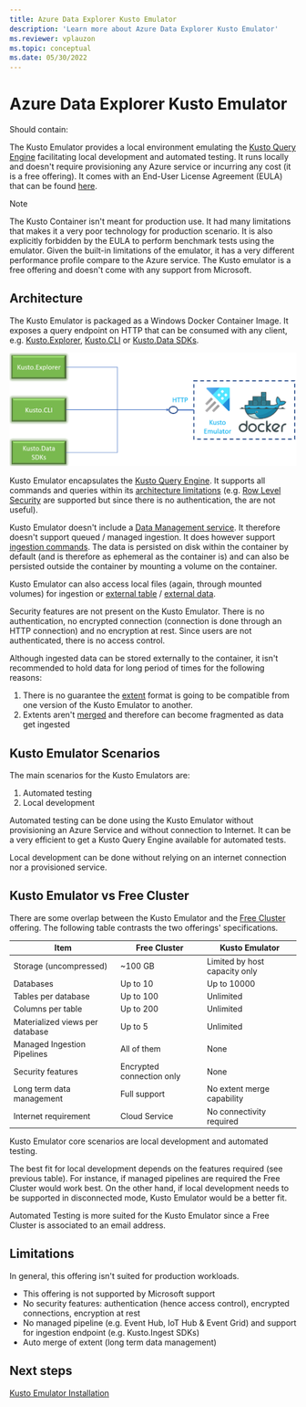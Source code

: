 ```yaml
---
title: Azure Data Explorer Kusto Emulator
description: 'Learn more about Azure Data Explorer Kusto Emulator'
ms.reviewer: vplauzon
ms.topic: conceptual
ms.date: 05/30/2022
---
```

# Azure Data Explorer Kusto Emulator

Should contain:

The Kusto Emulator provides a local environment emulating the [Kusto Query Engine](https://docs.microsoft.com/en-us/azure/data-explorer/engine-v3) facilitating local development and automated testing.  It runs locally and doesn't require provisioning any Azure service or incurring any cost (it is a free offering).  It comes with an End-User License Agreement (EULA) that can be found [here](todo).

> [!NOTE]
> The Kusto Container isn't meant for production use.  It had many limitations that makes it a very poor technology for production scenario.
> It is also explicitly forbidden by the EULA to perform benchmark tests using the emulator.  Given the built-in limitations of the emulator, it has a very different performance profile compare to the Azure service.
> The Kusto emulator is a free offering and doesn't come with any support from Microsoft.

## Architecture

The Kusto Emulator is packaged as a Windows Docker Container Image.  It exposes a query endpoint on HTTP that can be consumed with any client, e.g. [Kusto.Explorer](https://docs.microsoft.com/en-us/azure/data-explorer/kusto/tools/kusto-explorer-using), [Kusto.CLI](https://docs.microsoft.com/en-us/azure/data-explorer/kusto/tools/kusto-cli) or [Kusto.Data SDKs](https://docs.microsoft.com/en-us/azure/data-explorer/kusto/api/netfx/about-kusto-data).

![Kusto Emulator](media/kusto-emulator/kusto-emulator.png)

Kusto Emulator encapsulates the [Kusto Query Engine](https://docs.microsoft.com/en-us/azure/data-explorer/engine-v3).  It supports all commands and queries within its [architecture limitations](#limitations) (e.g. [Row Level Security](https://docs.microsoft.com/en-us/azure/data-explorer/kusto/management/rowlevelsecuritypolicy) are supported but since there is no authentication, the are not useful).

Kusto Emulator doesn't include a [Data Management service](https://docs.microsoft.com/en-us/azure/data-explorer/ingest-data-overview).  It therefore doesn't support queued / managed ingestion.  It does however support [ingestion commands](https://docs.microsoft.com/en-us/azure/data-explorer/kusto/management/data-ingestion/ingest-from-query).  The data is persisted on disk within the container by default (and is therefore as ephemeral as the container is) and can also be persisted outside the container by mounting a volume on the container.

Kusto Emulator can also access local files (again, through mounted volumes) for ingestion or [external table](https://docs.microsoft.com/en-us/azure/data-explorer/kusto/query/schema-entities/externaltables) / [external data](https://docs.microsoft.com/en-us/azure/data-explorer/kusto/query/externaldata-operator?pivots=azuredataexplorer).

Security features are not present on the Kusto Emulator.  There is no authentication, no encrypted connection (connection is done through an HTTP connection) and no encryption at rest.  Since users are not authenticated, there is no access control.

Although ingested data can be stored externally to the container, it isn't recommended to hold data for long period of times for the following reasons:

1. There is no guarantee the [extent](https://docs.microsoft.com/en-us/azure/data-explorer/kusto/management/extents-overview) format is going to be compatible from one version of the Kusto Emulator to another.
1. Extents aren't [merged](https://docs.microsoft.com/en-us/azure/data-explorer/kusto/management/mergepolicy) and therefore can become fragmented as data get ingested

## Kusto Emulator Scenarios

The main scenarios for the Kusto Emulators are:

1.  Automated testing
1. Local development

Automated testing can be done using the Kusto Emulator without provisioning an Azure Service and without connection to Internet.  It can be a very efficient to get a Kusto Query Engine available for automated tests.

Local development can be done without relying on an internet connection nor a provisioned service.

## Kusto Emulator vs Free Cluster

There are some overlap between the Kusto Emulator and the [Free Cluster](https://docs.microsoft.com/en-us/azure/data-explorer/start-for-free) offering.  The following table contrasts the two offerings' specifications.

| Item | Free Cluster | Kusto Emulator
|--|--|--
| Storage (uncompressed) | ~100 GB | Limited by host capacity only
| Databases | Up to 10 | Up to 10000
| Tables per database | Up to 100 | Unlimited
| Columns per table | Up to 200 | Unlimited
| Materialized views per database | Up to 5 | Unlimited
| Managed Ingestion Pipelines | All of them | None
| Security features | Encrypted connection only | None
| Long term data management | Full support | No extent merge capability
| Internet requirement | Cloud Service | No connectivity required

Kusto Emulator core scenarios are local development and automated testing.

The best fit for local development depends on the features required (see previous table).  For instance, if managed pipelines are required the Free Cluster would work best.  On the other hand, if local development needs to be supported in disconnected mode, Kusto Emulator would be a better fit.

Automated Testing is more suited for the Kusto Emulator since a Free Cluster is associated to an email address.

## Limitations

In general, this offering isn't suited for production workloads.

* This offering is not supported by Microsoft support
* No security features:  authentication (hence access control), encrypted connections, encryption at rest
* No managed pipeline (e.g. Event Hub, IoT Hub & Event Grid) and support for ingestion endpoint (e.g. Kusto.Ingest SDKs)
* Auto merge of extent (long term data management)

## Next steps

[Kusto Emulator Installation](todo.md)

